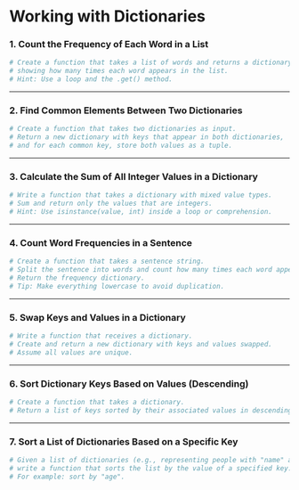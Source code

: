 # **Working with Dictionaries**

### 1. Count the Frequency of Each Word in a List

```python
# Create a function that takes a list of words and returns a dictionary
# showing how many times each word appears in the list.
# Hint: Use a loop and the .get() method.

```

---

### 2. Find Common Elements Between Two Dictionaries

```python
# Create a function that takes two dictionaries as input.
# Return a new dictionary with keys that appear in both dictionaries,
# and for each common key, store both values as a tuple.

```

---

### 3. Calculate the Sum of All Integer Values in a Dictionary

```python
# Write a function that takes a dictionary with mixed value types.
# Sum and return only the values that are integers.
# Hint: Use isinstance(value, int) inside a loop or comprehension.

```

---

### 4. Count Word Frequencies in a Sentence

```python
# Create a function that takes a sentence string.
# Split the sentence into words and count how many times each word appears.
# Return the frequency dictionary.
# Tip: Make everything lowercase to avoid duplication.

```

---

### 5. Swap Keys and Values in a Dictionary

```python
# Write a function that receives a dictionary.
# Create and return a new dictionary with keys and values swapped.
# Assume all values are unique.

```

---

### 6. Sort Dictionary Keys Based on Values (Descending)

```python
# Create a function that takes a dictionary.
# Return a list of keys sorted by their associated values in descending order.

```

---

### 7. Sort a List of Dictionaries Based on a Specific Key
```python
# Given a list of dictionaries (e.g., representing people with "name" and "age"),
# write a function that sorts the list by the value of a specified key.
# For example: sort by "age".

```